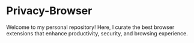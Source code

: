 # Privacy-Browser
Welcome to my personal repository! Here, I curate the best browser extensions that enhance productivity, security, and browsing experience.
